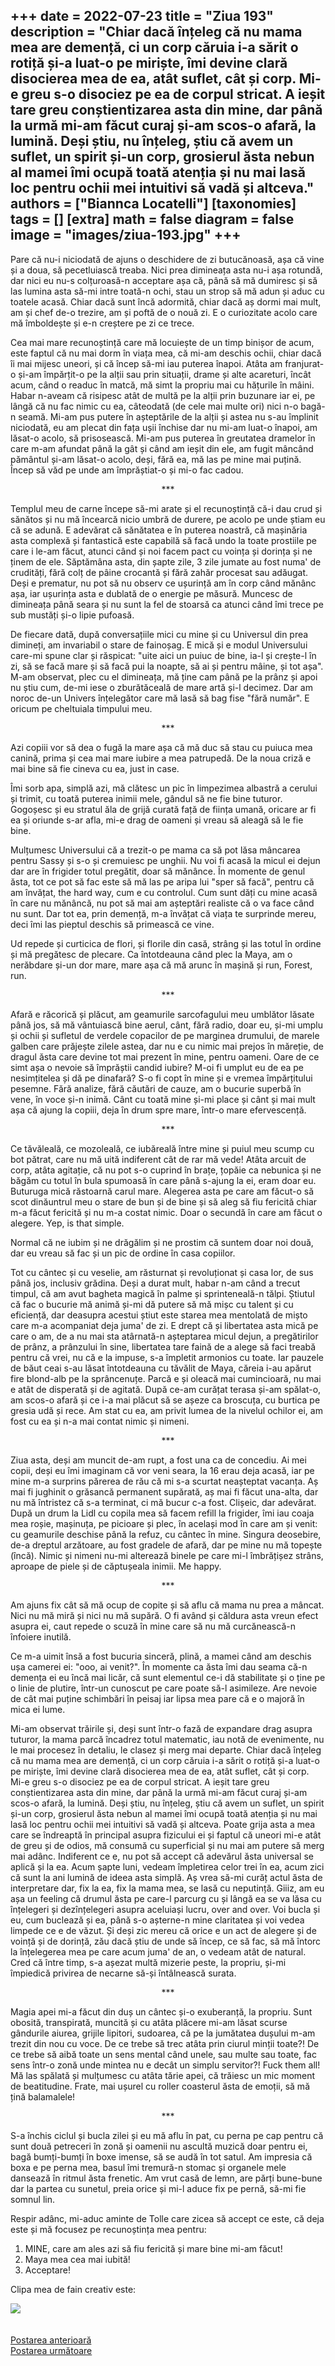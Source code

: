 
+++
date = 2022-07-23
title = "Ziua 193"
description = "Chiar dacă înțeleg că nu mama mea are demență, ci un corp căruia i-a sărit o rotiță și-a luat-o pe miriște, îmi devine clară disocierea mea de ea, atât suflet, cât și corp. Mi-e greu s-o disociez pe ea de corpul stricat. A ieșit tare greu conștientizarea asta din mine, dar până la urmă mi-am făcut curaj și-am scos-o afară, la lumină. Deși știu, nu înțeleg, știu că avem un suflet, un spirit și-un corp, grosierul ăsta nebun al mamei îmi ocupă toată atenția și nu mai lasă loc pentru ochii mei intuitivi să vadă și altceva."
authors = ["Biannca Locatelli"]
[taxonomies]
tags = []
[extra]
math = false
diagram = false
image = "images/ziua-193.jpg"
+++
---

Pare că nu-i niciodată de ajuns o deschidere de zi butucănoasă, așa că vine și a doua, să pecetluiască treaba. Nici prea dimineața asta nu-i așa rotundă, dar nici eu nu-s colțuroasă-n acceptare așa că, până să mă dumiresc și să las lumina asta să-mi intre toată-n ochi, stau un strop să mă adun și aduc cu toatele acasă. Chiar dacă sunt încă adormită, chiar dacă aș dormi mai mult, am și chef de-o trezire, am și poftă de o nouă zi. E o curiozitate acolo care mă îmboldește și e-n creștere pe zi ce trece.

Cea mai mare recunoștință care mă locuiește de un timp binișor de acum, este faptul că nu mai dorm în viața mea, că mi-am deschis ochii, chiar dacă îi mai mijesc uneori, și că încep să-mi iau puterea înapoi. Atâta am franjurat-o și-am împărțit-o pe la alții sau prin situații, drame și alte acareturi, încât acum, când o readuc în matcă, mă simt la propriu mai cu hățurile în mâini. Habar n-aveam că risipesc atât de multă pe la alții prin buzunare iar ei, pe lângă că nu fac nimic cu ea, câteodată (de cele mai multe ori) nici n-o bagă-n seamă. Mi-am pus putere în așteptările de la alții și astea nu s-au împlinit niciodată, eu am plecat din fața ușii închise dar nu mi-am luat-o înapoi, am lăsat-o acolo, să prisosească. Mi-am pus puterea în greutatea dramelor în care m-am afundat până la gât și când am ieșit din ele, am fugit mâncând pământul și-am lăsat-o acolo, deși, fără ea, mă las pe mine mai puțină. Încep să văd pe unde am împrăștiat-o și mi-o fac cadou.

<p style="text-align: center;">***</p>

Templul meu de carne începe să-mi arate și el recunoștință că-i dau crud și sănătos și nu mă încearcă nicio umbră de durere, pe acolo pe unde știam eu că se adună. E adevărat că sănătatea e în puterea noastră, că mașinăria asta complexă și fantastică este capabilă să facă undo la toate prostiile pe care i le-am făcut, atunci când și noi facem pact cu voința și dorința și ne ținem de ele. Săptămâna asta, din șapte zile, 3 zile jumate au fost numa' de crudități, fără colț de pâine crocantă și fără zahăr procesat sau adăugat. Deși e prematur, nu pot să nu observ ce ușurință am în corp când mănânc așa, iar ușurința asta e dublată de o energie pe măsură. Muncesc de dimineața până seara și nu sunt la fel de stoarsă ca atunci când îmi trece pe sub mustăți și-o lipie pufoasă.

De fiecare dată, după conversațiile mici cu mine și cu Universul din prea dimineți, am invariabil o stare de fainoșag. E mică și e modul Universului care-mi spune clar și răspicat: "uite aici un puiuc de bine, ia-l și crește-l în zi, să se facă mare și să facă pui la noapte, să ai și pentru mâine, și tot așa". M-am observat, plec cu el dimineața, mă ține cam până pe la prânz și apoi nu știu cum, de-mi iese o zburătăceală de mare artă și-l decimez. Dar am noroc de-un Univers înțelegător care mă lasă să bag fise "fără număr". E oricum pe cheltuiala timpului meu.

<p style="text-align: center;">***</p>

Azi copiii vor să dea o fugă la mare așa că mă duc să stau cu puiuca mea canină, prima și cea mai mare iubire a mea patrupedă. De la noua criză e mai bine să fie cineva cu ea, just in case.

Îmi sorb apa, simplă azi, mă clătesc un pic în limpezimea albastră a cerului și trimit, cu toată puterea inimii mele, gândul să ne fie bine tuturor. Gogoșesc și eu stratul ăla de grijă curată față de ființa umană, oricare ar fi ea și oriunde s-ar afla, mi-e drag de oameni și vreau să aleagă să le fie bine.

Mulțumesc Universului că a trezit-o pe mama ca să pot lăsa mâncarea pentru Sassy și s-o și cremuiesc pe unghii. Nu voi fi acasă la micul ei dejun dar are în frigider totul pregătit, doar să mănânce. În momente de genul ăsta, tot ce pot să fac este să mă las pe aripa lui "sper să facă", pentru că am învățat, the hard way, cum e cu controlul. Cum sunt dăți cu mine acasă în care nu mănâncă, nu pot să mai am așteptări realiste că o va face când nu sunt. Dar tot ea, prin demență, m-a învățat că viața te surprinde mereu, deci îmi las pieptul deschis să primească ce vine.

Ud repede și curticica de flori, și florile din casă, strâng și las totul în ordine și mă pregătesc de plecare. Ca întotdeauna când plec la Maya, am o nerăbdare și-un dor mare, mare așa că mă arunc în mașină și run, Forest, run.

<p style="text-align: center;">***</p>

Afară e răcorică și plăcut, am geamurile sarcofagului meu umblător lăsate până jos, să mă vântuiască bine aerul, cânt, fără radio, doar eu, și-mi umplu și ochii și sufletul de verdele copacilor de pe marginea drumului, de marele galben care prăjește zilele astea, dar nu e cu nimic mai prejos în măreție, de dragul ăsta care devine tot mai prezent în mine, pentru oameni. Oare de ce simt așa o nevoie să împrăștii candid iubire? M-oi fi umplut eu de ea pe nesimțitelea și dă pe dinafară? S-o fi copt în mine și e vremea împărțitului pesemne. Fără analize, fără căutări de cauze, am o bucurie superbă în vene, în voce și-n inimă. Cânt cu toată mine și-mi place și cânt și mai mult așa că ajung la copiii, deja în drum spre mare, într-o mare efervescență.

<p style="text-align: center;">***</p>

Ce tăvăleală, ce mozoleală, ce iubăreală între mine și puiul meu scump cu bot pătrat, care nu mă uită indiferent cât de rar mă vede! Atâta arcuit de corp, atâta agitație, că nu pot s-o cuprind în brațe, țopăie ca nebunica și ne băgăm cu totul în bula spumoasă în care până s-ajung la ei, eram doar eu. Buturuga mică răstoarnă carul mare. Alegerea asta pe care am făcut-o să scot dinăuntrul meu o stare de bun și de bine și să aleg să fiu fericită chiar m-a făcut fericită și nu m-a costat nimic. Doar o secundă în care am făcut o alegere. Yep, is that simple.

Normal că ne iubim și ne drăgălim și ne prostim că suntem doar noi două, dar eu vreau să fac și un pic de ordine în casa copiilor.

Tot cu cântec și cu veselie, am răsturnat și revoluționat și casa lor, de sus până jos, inclusiv grădina. Deși a durat mult, habar n-am când a trecut timpul, că am avut bagheta magică în palme și sprinteneală-n tălpi. Știutul că fac o bucurie mă animă și-mi dă putere să mă mișc cu talent și cu eficiență, dar deasupra acestui știut este starea mea mentolată de mișto care m-a acompaniat deja juma' de zi. E drept că și libertatea asta mică pe care o am, de a nu mai sta atârnată-n așteptarea micul dejun, a pregătirilor de prânz, a prânzului în sine, libertatea tare faină de a alege să faci treabă pentru că vrei, nu că e la impuse, s-a împletit armonios cu toate. Iar pauzele de băut ceai s-au lăsat întotdeauna cu tăvălit de Maya, căreia i-au apărut fire blond-alb pe la sprâncenuțe. Parcă e și oleacă mai cumincioară, nu mai e atât de disperată și de agitată. După ce-am curățat terasa și-am spălat-o, am scos-o afară și ce i-a mai plăcut să se așeze ca broscuța, cu burtica pe gresia udă și rece. Am stat cu ea, am privit lumea de la nivelul ochilor ei, am fost cu ea și n-a mai contat nimic și nimeni.

<p style="text-align: center;">***</p>

Ziua asta, deși am muncit de-am rupt, a fost una ca de concediu. Ai mei copii, deși eu îmi imaginam că vor veni seara, la 16 erau deja acasă, iar pe mine m-a surprins părerea de rău că mi s-a scurtat neașteptat vacanța. Aș mai fi jughinit o grăsancă permanent supărată, aș mai fi făcut una-alta, dar nu mă întristez că s-a terminat, ci mă bucur c-a fost. Clișeic, dar adevărat. După un drum la Lidl cu copila mea să facem refill la frigider, îmi iau coaja mea roșie, mașinuța, pe picioare și plec, în același mod în care am și venit: cu geamurile deschise până la refuz, cu cântec în mine. Singura deosebire, de-a dreptul arzătoare, au fost gradele de afară, dar pe mine nu mă topește (încă). Nimic și nimeni nu-mi alterează binele pe care mi-l îmbrățișez strâns, aproape de piele și de căptușeala inimii. Me happy.

<p style="text-align: center;">***</p>

Am ajuns fix cât să mă ocup de copite și să aflu că mama nu prea a mâncat. Nici nu mă miră și nici nu mă supără. O fi având și căldura asta vreun efect asupra ei, caut repede o scuză în mine care să nu mă curcănească-n înfoiere inutilă.

Ce m-a uimit însă a fost bucuria sinceră, plină, a mamei când am deschis ușa camerei ei: "ooo, ai venit?". În momente ca ăsta îmi dau seama că-n demența ei eu încă mai licăr, că sunt elementul ce-i dă stabilitate și o ține pe o linie de plutire, într-un cunoscut pe care poate să-l asimileze. Are nevoie de cât mai puține schimbări în peisaj iar lipsa mea pare că e o majoră în mica ei lume.

Mi-am observat trăirile și, deși sunt într-o fază de expandare drag asupra tuturor, la mama parcă încadrez totul matematic, iau notă de evenimente, nu le mai procesez în detaliu, le clasez și merg mai departe. Chiar dacă înțeleg că nu mama mea are demență, ci un corp căruia i-a sărit o rotiță și-a luat-o pe miriște, îmi devine clară disocierea mea de ea, atât suflet, cât și corp. Mi-e greu s-o disociez pe ea de corpul stricat. A ieșit tare greu conștientizarea asta din mine, dar până la urmă mi-am făcut curaj și-am scos-o afară, la lumină. Deși știu, nu înțeleg, știu că avem un suflet, un spirit și-un corp, grosierul ăsta nebun al mamei îmi ocupă toată atenția și nu mai lasă loc pentru ochii mei intuitivi să vadă și altceva. Poate grija asta a mea care se îndreaptă în principal asupra fizicului ei și faptul că uneori mi-e atât de greu și de odios, mă consumă cu superficial și nu mai am putere să merg mai adânc. Indiferent ce e, nu pot să accept că adevărul ăsta universal se aplică și la ea. Acum șapte luni, vedeam împletirea celor trei în ea, acum zici că sunt la ani lumină de ideea asta simplă. Aș vrea să-mi curăț actul ăsta de interpretare dar, fix la ea, fix la mama mea, se lasă cu neputință. Giiiz, am eu așa un feeling că drumul ăsta pe care-l parcurg cu și lângă ea se va lăsa cu înțelegeri și dezînțelegeri asupra aceluiași lucru, over and over. Voi bucla și eu, cum buclează și ea, până s-o așterne-n mine claritatea și voi vedea limpede ce e de văzut. Și deși zic mereu că orice e un act de alegere și de voință și de dorință, zău dacă știu de unde să încep, ce să fac, să mă întorc la înțelegerea mea pe care acum juma' de an, o vedeam atât de natural. Cred că între timp, s-a așezat multă mizerie peste, la propriu, și-mi împiedică privirea de necarne să-și întâlnească surata.

<p style="text-align: center;">***</p>

Magia apei mi-a făcut din duș un cântec și-o exuberanță, la propriu. Sunt obosită, transpirată, muncită și cu atâta plăcere mi-am lăsat scurse gândurile aiurea, grijile lipitori, sudoarea, că pe la jumătatea dușului m-am trezit din nou cu voce. De ce trebe să trec atâta prin ciurul minții toate?! De ce trebe să aibă toate un sens mental când unele, sau multe sau toate, fac sens într-o zonă unde mintea nu e decât un simplu servitor?! Fuck them all! Mă las spălată și mulțumesc cu atâta tărie apei, că trăiesc un mic moment de beatitudine. Frate, mai ușurel cu roller coasterul ăsta de emoții, să mă țină balamalele!

<p style="text-align: center;">***</p>

S-a închis ciclul și bucla zilei și eu mă aflu în pat, cu perna pe cap pentru că sunt două petreceri în zonă și oamenii nu ascultă muzică doar pentru ei, bagă bumți-bumți în boxe imense, să se audă în tot satul. Am impresia că boxa e pe perna mea, basul îmi tremură-n stomac și organele mele dansează în ritmul ăsta frenetic. Am vrut casă de lemn, are părți bune-bune dar la partea cu sunetul, preia orice și mi-l aduce fix pe pernă, să-mi fie somnul lin.

Respir adânc, mi-aduc aminte de Tolle care zicea să accept ce este, că deja este și mă focusez pe recunoștința mea pentru:
1. MINE, care am ales azi să fiu fericită și mare bine mi-am făcut!
2. Maya mea cea mai iubită!
3. Acceptare!

Clipa mea de fain creativ este:

<div class="flex justify-center">
  <img src="images/24c84a782c40b441855184c196882847.jpeg" />
</div>

<br/>

<br/>

<div class="flex justify-between">
  <div>
    <a href="/blog/ziua-192/">Postarea anterioară</a>
  </div>
  <div>
    <a href="/blog/ziua-194/">Postarea următoare</a>
  </div>
</div>
